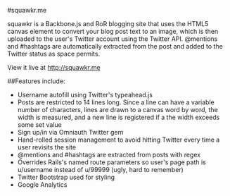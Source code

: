 #squawkr.me

squawkr is a Backbone.js and RoR blogging site that uses the HTML5 canvas element to convert your blog post text to an image, which is then uploaded to the user's Twitter account using the Twitter API. @mentions and #hashtags are automatically extracted from the post and added to the Twitter status as space permits. 

View it live at http://squawkr.me

##Features include: 
* Username autofill using Twitter's typeahead.js
* Posts are restricted to 14 lines long. Since a line can have a variable number of characters, lines are drawn to a canvas word by word, the width is measured, and a new line is registered if a the width exceeds some set value
* Sign up/in via Omniauth Twitter gem
* Hand-rolled session management to avoid hitting Twitter every time a user revisits the site
* @mentions and #hashtags are extracted from posts with regex
* Overrides Rails's named route parameters so user's page path is u/username instead of u/99999 (ugly, hard to remember)
* Twitter Bootstrap used for styling
* Google Analytics
